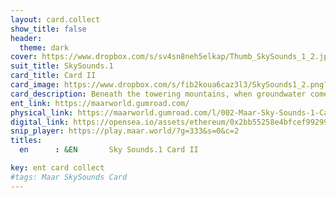 ```yaml
---
layout: card.collect
show_title: false
header:
  theme: dark
cover: https://www.dropbox.com/s/sv4sn8neh5elkap/Thumb_SkySounds_1_2.jpg?raw=1
suit_title: SkySounds.1
card_title: Card II
card_image: https://www.dropbox.com/s/fib2koua6caz3l3/SkySounds1_2.png?raw=1
card_description: Beneath the towering mountains, when groundwater comes into contact with magma, it creates a unique and powerful force of nature. The energy released by the interaction of the water and the molten rock creates a phreatomagmatic eruption, resulting in the formation of a Maar, a type of volcanic crater. These craters are shallow, circular and filled with a tranquil lake, surrounded by a variety of colors. The Maar not only shapes the planet's geology but also influences the climate and water cycle, providing water for the diverse array of life forms that flourish on the planet.
ent_link: https://maarworld.gumroad.com/
physical_link: https://maarworld.gumroad.com/l/002-Maar-Sky-Sounds-1-Card-II
digital_link: https://opensea.io/assets/ethereum/0x2bb55258e4bfcef99299baec1188b80a75fa2d48/2
snip_player: https://play.maar.world/?g=333&s=0&c=2
titles:
  en      : &EN       Sky Sounds.1 Card II

key: ent card collect
#tags: Maar SkySounds Card
---
```

